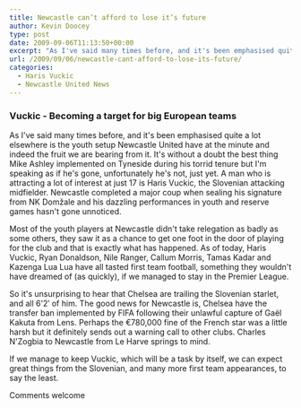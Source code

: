 ```yaml
---
title: Newcastle can’t afford to lose it’s future
author: Kevin Doocey
type: post
date: 2009-09-06T11:13:50+00:00
excerpt: "As I've said many times before, and it's been emphasised quite a lot elsewhere is the.."
url: /2009/09/06/newcastle-cant-afford-to-lose-its-future/
categories:
  - Haris Vuckic
  - Newcastle United News
---
```


### Vuckic - Becoming a target for big European teams

As I've said many times before, and it's been emphasised quite a lot elsewhere is the youth setup Newcastle United have at the minute and indeed the fruit we are bearing from it. It's without a doubt the best thing Mike Ashley implemented on Tyneside during his torrid tenure but I'm speaking as if he's gone, unfortunately he's not, just yet. A man who is attracting a lot of interest at just 17 is Haris Vuckic, the Slovenian attacking midfielder. Newcastle completed a major coup when sealing his signature from NK Domžale and his dazzling performances in youth and reserve games hasn't gone unnoticed.

Most of the youth players at Newcastle didn't take relegation as badly as some others, they saw it as a chance to get one foot in the door of playing for the club and that is exactly what has happened. As of today, Haris Vuckic, Ryan Donaldson, Nile Ranger, Callum Morris, Tamas Kadar and Kazenga Lua Lua have all tasted first team football, something they wouldn't have dreamed of (as quickly), if we managed to stay in the Premier League.

So it's unsurprising to hear that Chelsea are trailing the Slovenian starlet, and all 6'2&#8242; of him. The good news for Newcastle is, Chelsea have the transfer ban implemented by FIFA following their unlawful capture of Gaël Kakuta from Lens. Perhaps the €780,000 fine of the French star was a little harsh but it definitely sends out a warning call to other clubs. Charles N'Zogbia to Newcastle from Le Harve springs to mind.

If we manage to keep Vuckic, which will be a task by itself, we can expect great things from the Slovenian, and many more first team appearances, to say the least.

Comments welcome
